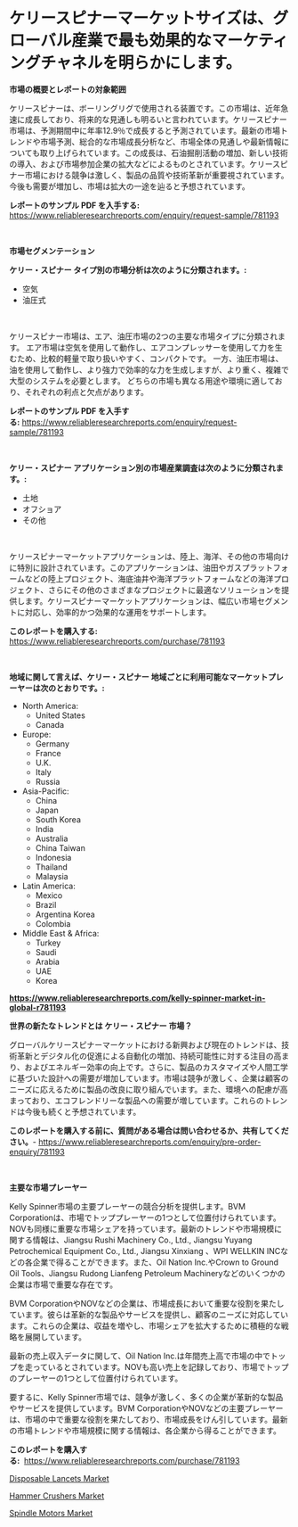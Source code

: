 <p><h1>ケリースピナーマーケットサイズは、グローバル産業で最も効果的なマーケティングチャネルを明らかにします。</h1></p><p><strong>市場の概要とレポートの対象範囲</strong></p>
<p><p>ケリースピナーは、ボーリングリグで使用される装置です。この市場は、近年急速に成長しており、将来的な見通しも明るいと言われています。ケリースピナー市場は、予測期間中に年率12.9％で成長すると予測されています。最新の市場トレンドや市場予測、総合的な市場成長分析など、市場全体の見通しや最新情報についても取り上げられています。この成長は、石油掘削活動の増加、新しい技術の導入、および市場参加企業の拡大などによるものとされています。ケリースピナー市場における競争は激しく、製品の品質や技術革新が重要視されています。今後も需要が増加し、市場は拡大の一途を辿ると予想されています。</p></p>
<p><strong>レポートのサンプル PDF を入手する:</strong> <a href="https://www.reliableresearchreports.com/enquiry/request-sample/781193">https://www.reliableresearchreports.com/enquiry/request-sample/781193</a></p>
<p>&nbsp;</p>
<p><strong>市場セグメンテーション</strong></p>
<p><strong>ケリー・スピナー タイプ別の市場分析は次のように分類されます。:</strong></p>
<p><ul><li>空気</li><li>油圧式</li></ul></p>
<p>&nbsp;</p>
<p><p>ケリースピナー市場は、エア、油圧市場の2つの主要な市場タイプに分類されます。 エア市場は空気を使用して動作し、エアコンプレッサーを使用して力を生むため、比較的軽量で取り扱いやすく、コンパクトです。 一方、油圧市場は、油を使用して動作し、より強力で効率的な力を生成しますが、より重く、複雑で大型のシステムを必要とします。 どちらの市場も異なる用途や環境に適しており、それぞれの利点と欠点があります。</p></p>
<p><strong>レポートのサンプル PDF を入手する:</strong>&nbsp;<a href="https://www.reliableresearchreports.com/enquiry/request-sample/781193">https://www.reliableresearchreports.com/enquiry/request-sample/781193</a></p>
<p>&nbsp;</p>
<p><strong> ケリー・スピナー アプリケーション別の市場産業調査は次のように分類されます。:</strong></p>
<p><ul><li>土地</li><li>オフショア</li><li>その他</li></ul></p>
<p>&nbsp;</p>
<p><p>ケリースピナーマーケットアプリケーションは、陸上、海洋、その他の市場向けに特別に設計されています。このアプリケーションは、油田やガスプラットフォームなどの陸上プロジェクト、海底油井や海洋プラットフォームなどの海洋プロジェクト、さらにその他のさまざまなプロジェクトに最適なソリューションを提供します。ケリースピナーマーケットアプリケーションは、幅広い市場セグメントに対応し、効率的かつ効果的な運用をサポートします。</p></p>
<p><strong>このレポートを購入する:</strong>&nbsp; <a href="https://www.reliableresearchreports.com/purchase/781193">https://www.reliableresearchreports.com/purchase/781193</a></p>
<p>&nbsp;</p>
<p><strong>地域に関して言えば、ケリー・スピナー 地域ごとに利用可能なマーケットプレーヤーは次のとおりです。:</strong></p>
<p><ul>
    <li>
        North America:
        <ul>
            <li>United States</li>
            <li>Canada</li>
        </ul>
    </li>
    <li>
        Europe:
        <ul>
            <li>Germany</li>
            <li>France</li>
            <li>U.K.</li>
            <li>Italy</li>
            <li>Russia</li>
        </ul>
    </li>
    <li>
        Asia-Pacific:
        <ul>
            <li>China</li>
            <li>Japan</li>
            <li>South Korea</li>
            <li>India</li>
            <li>Australia</li>
            <li>China Taiwan</li>
            <li>Indonesia</li>
            <li>Thailand</li>
            <li>Malaysia</li>
        </ul>
    </li>
    <li>
        Latin America:
        <ul>
            <li>Mexico</li>
            <li>Brazil</li>
            <li>Argentina Korea</li>
            <li>Colombia</li>
        </ul>
    </li>
    <li>
        Middle East & Africa:
        <ul>
            <li>Turkey</li>
            <li>Saudi</li>
            <li>Arabia</li>
            <li>UAE</li>
            <li>Korea</li>
        </ul>
    </li>
    </ul></p>
<p><strong><a href="https://www.reliableresearchreports.com/kelly-spinner-market-in-global-r781193">https://www.reliableresearchreports.com/kelly-spinner-market-in-global-r781193</a></strong>&nbsp;</p>
<p><strong>世界の新たなトレンドとは ケリー・スピナー 市場？</strong></p>
<p><p>グローバルケリースピナーマーケットにおける新興および現在のトレンドは、技術革新とデジタル化の促進による自動化の増加、持続可能性に対する注目の高まり、およびエネルギー効率の向上です。さらに、製品のカスタマイズや人間工学に基づいた設計への需要が増加しています。市場は競争が激しく、企業は顧客のニーズに応えるために製品の改良に取り組んでいます。また、環境への配慮が高まっており、エコフレンドリーな製品への需要が増しています。これらのトレンドは今後も続くと予想されています。</p></p>
<p><strong>このレポートを購入する前に、質問がある場合は問い合わせるか、共有してください。</strong>- <a href="https://www.reliableresearchreports.com/enquiry/pre-order-enquiry/781193">https://www.reliableresearchreports.com/enquiry/pre-order-enquiry/781193</a></p>
<p>&nbsp;</p>
<p><strong>主要な市場プレーヤー</strong></p>
<p><p>Kelly Spinner市場の主要プレーヤーの競合分析を提供します。BVM Corporationは、市場でトッププレーヤーの1つとして位置付けられています。NOVも同様に重要な市場シェアを持っています。最新のトレンドや市場規模に関する情報は、Jiangsu Rushi Machinery Co., Ltd., Jiangsu Yuyang Petrochemical Equipment Co., Ltd., Jiangsu Xinxiang 、WPI WELLKIN INCなどの各企業で得ることができます。また、Oil Nation Inc.やCrown to Ground Oil Tools、Jiangsu Rudong Lianfeng Petroleum Machineryなどのいくつかの企業は市場で重要な存在です。</p><p>BVM CorporationやNOVなどの企業は、市場成長において重要な役割を果たしています。彼らは革新的な製品やサービスを提供し、顧客のニーズに対応しています。これらの企業は、収益を増やし、市場シェアを拡大するために積極的な戦略を展開しています。</p><p>最新の売上収入データに関して、Oil Nation Inc.は年間売上高で市場の中でトップを走っているとされています。NOVも高い売上を記録しており、市場でトップのプレーヤーの1つとして位置付けられています。</p><p>要するに、Kelly Spinner市場では、競争が激しく、多くの企業が革新的な製品やサービスを提供しています。BVM CorporationやNOVなどの主要プレーヤーは、市場の中で重要な役割を果たしており、市場成長をけん引しています。最新の市場トレンドや市場規模に関する情報は、各企業から得ることができます。</p></p>
<p><strong>このレポートを購入する:</strong>&nbsp;&nbsp;<a href="https://www.reliableresearchreports.com/purchase/781193">https://www.reliableresearchreports.com/purchase/781193</a></p>
<p><p><a href="https://github.com/julyju69/Market-Research-Report-List-2/blob/main/disposable-lancets-market.md">Disposable Lancets Market</a></p><p><a href="https://github.com/kosella/Market-Research-Report-List-2/blob/main/hammer-crushers-market.md">Hammer Crushers Market</a></p><p><a href="https://github.com/nathandecarvalho/Market-Research-Report-List-3/blob/main/spindle-motors-market.md">Spindle Motors Market</a></p></p>